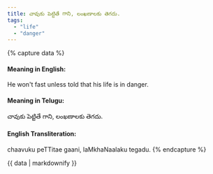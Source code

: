 ```yaml
---
title: చావుకు పెట్టితే గాని, లంఖణాలకు తెగదు.
tags:
  - "life"
  - "danger"
---
```


{% capture data %}
#### Meaning in English:
He won't fast unless told that his life is in danger.

#### Meaning in Telugu:
చావుకు పెట్టితే గాని, లంఖణాలకు తెగదు.

#### English Transliteration:
chaavuku peTTitae gaani, laMkhaNaalaku tegadu.
{% endcapture %}

<div class="notice">{{ data | markdownify }}</div>


